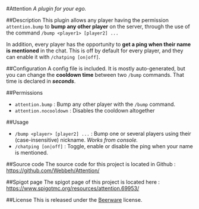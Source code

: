 #Attention
*A plugin for your ego.*

##Description
This plugin allows any player having the permission `attention.bump` to **bump any other player** on the server, through the use of the command `/bump <player1> [player2] ...`

In addition, every player has the opportunity to **get a ping when their name is mentioned** in the chat. This is off by default for every player, and they can enable it with `/chatping [on|off]`.

##Configuration
A config file is included. It is mostly auto-generated, but you can change the **cooldown time** between two `/bump` commands. That time is declared in ***seconds***.

##Permissions
- `attention.bump` : Bump any other player with the `/bump` command.
- `attention.nocooldown` : Disables the cooldown altogether

##Usage
- `/bump <player> [player2] ...` : Bump one or several players using their (case-insensitive) nickname. *Works from console.*
- `/chatping [on|off]` : Toggle, enable or disable the ping when your name is mentioned.

##Source code
The source code for this project is located in Github : https://github.com/Webbeh/Attention/

##Spigot page
The spigot page of this project is located here : https://www.spigotmc.org/resources/attention.69953/

##License
This is released under the [Beerware](https://raidstone.net/beerware.txt) license.